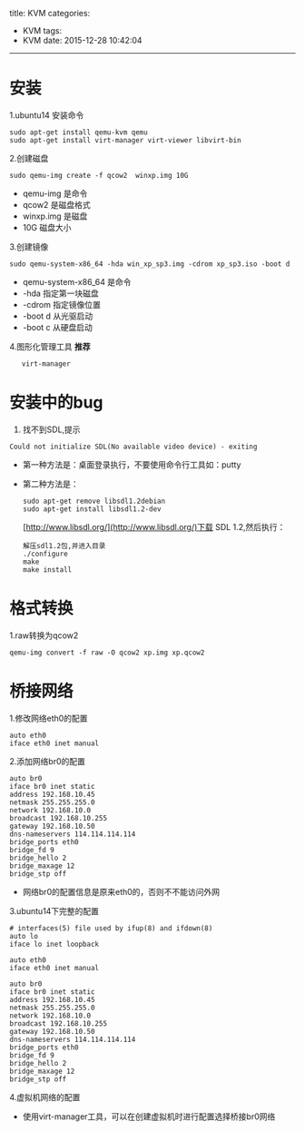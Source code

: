 title: KVM
categories:
  - KVM
tags:
  - KVM
date: 2015-12-28 10:42:04
---

# 安装
1.ubuntu14 安装命令

```
sudo apt-get install qemu-kvm qemu
sudo apt-get install virt-manager virt-viewer libvirt-bin
```
2.创建磁盘
```
sudo qemu-img create -f qcow2  winxp.img 10G
```
- qemu-img 是命令
- qcow2 是磁盘格式
- winxp.img 是磁盘
- 10G 磁盘大小

3.创建镜像
```
sudo qemu-system-x86_64 -hda win_xp_sp3.img -cdrom xp_sp3.iso -boot d
```
- qemu-system-x86_64 是命令
- -hda 指定第一块磁盘
- -cdrom 指定镜像位置
- -boot d  从光驱启动
- -boot c 从硬盘启动

4.图形化管理工具 **推荐**
```
   virt-manager
```

# 安装中的bug
1. 找不到SDL,提示

```
Could not initialize SDL(No available video device) - exiting
```

- 第一种方法是：桌面登录执行，不要使用命令行工具如：putty
- 第二种方法是：

    ```
    sudo apt-get remove libsdl1.2debian
    sudo apt-get install libsdl1.2-dev
    ```
    [http://www.libsdl.org/](http://www.libsdl.org/)下载 SDL 1.2,然后执行：
    ```
    解压sdl1.2包,并进入目录
    ./configure
    make
    make install
    ```

# 格式转换
1.raw转换为qcow2
```
qemu-img convert -f raw -O qcow2 xp.img xp.qcow2
```

# 桥接网络
1.修改网络eth0的配置
```
auto eth0
iface eth0 inet manual

```
2.添加网络br0的配置
```
auto br0
iface br0 inet static
address 192.168.10.45
netmask 255.255.255.0
network 192.168.10.0
broadcast 192.168.10.255
gateway 192.168.10.50
dns-nameservers 114.114.114.114
bridge_ports eth0
bridge_fd 9
bridge_hello 2
bridge_maxage 12
bridge_stp off

```
- 网络br0的配置信息是原来eth0的，否则不不能访问外网

3.ubuntu14下完整的配置
```
# interfaces(5) file used by ifup(8) and ifdown(8)
auto lo
iface lo inet loopback

auto eth0
iface eth0 inet manual

auto br0
iface br0 inet static
address 192.168.10.45
netmask 255.255.255.0
network 192.168.10.0
broadcast 192.168.10.255
gateway 192.168.10.50
dns-nameservers 114.114.114.114
bridge_ports eth0
bridge_fd 9
bridge_hello 2
bridge_maxage 12
bridge_stp off

```
4.虚拟机网络的配置
- 使用virt-manager工具，可以在创建虚拟机时进行配置选择桥接br0网络
